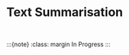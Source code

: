 <br>

# Text Summarisation

<br>

:::{note}
:class: margin
In Progress
:::

<br>
<br>

<br>
<br>

<br>
<br>

<br>
<br>
